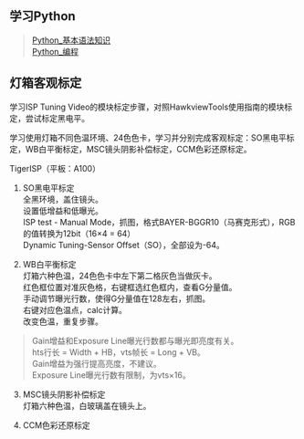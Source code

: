 ## 学习Python

>[Python_基本语法知识](https://github.com/beixiaoli/linux/blob/main/Python_%E5%9F%BA%E6%9C%AC%E8%AF%AD%E6%B3%95%E7%9F%A5%E8%AF%86.md)  
>[Python_编程](https://github.com/beixiaoli/linux/blob/main/Python_%E7%BC%96%E7%A8%8B.md)  

## 灯箱客观标定

学习ISP Tuning Video的模块标定步骤，对照HawkviewTools使用指南的模块标定，尝试标定黑电平。  

学习使用灯箱不同色温环境、24色色卡，学习并分别完成客观标定：SO黑电平标定，WB白平衡标定，MSC镜头阴影补偿标定，CCM色彩还原标定。  

TigerISP（平板：A100）  

1. SO黑电平标定  
全黑环境，盖住镜头。  
设置低增益和低曝光。  
ISP test - Manual Mode，抓图，格式BAYER-BGGR10（马赛克形式），RGB的值转换为12bit（16×4 = 64）  
Dynamic Tuning-Sensor Offset（SO），全部设为-64。  

2. WB白平衡标定  
灯箱六种色温，24色色卡中左下第二格灰色当做灰卡。  
红色框位置对准灰色格，右键框选红色框内，查看G分量值。  
手动调节曝光行数，使得G分量值在128左右，抓图。  
右键对应色温点，calc计算。  
改变色温，重复步骤。  

>Gain增益和Exposure Line曝光行数都与曝光即亮度有关。  
>hts行长 = Width + HB，vts帧长 = Long + VB。  
>Gain增益为强行提高亮度，不建议。  
>Exposure Line曝光行数有限制，为vts×16。  

3. MSC镜头阴影补偿标定  
灯箱六种色温，白玻璃盖在镜头上。  



4. CCM色彩还原标定  
